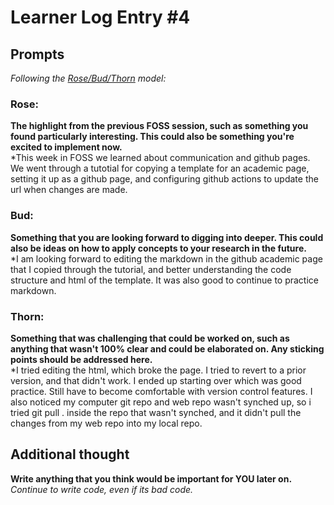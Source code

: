 # Learner Log Entry #4

## Prompts
*Following the [Rose/Bud/Thorn](https://www.panoramaed.com/blog/rose-bud-thorn-activity-and-worksheet#:~:text=%22Rose%2C%20Bud%2C%20Thorn%22%20is%20a%20mindful%20design%2D,day%2C%20week%2C%20or%20month.) model:*

### Rose:
**The highlight from the previous FOSS session, such as something you found particularly interesting. This could also be something you're excited to implement now.**  
*This week in FOSS we learned about communication and github pages.  We went through a tutotial for copying a template for an academic page, setting it up as a github page, and configuring github actions to update the url when changes are made.  

### Bud: 
**Something that you are looking forward to digging into deeper. This could also be ideas on how to apply concepts to your research in the future.**  
*I am looking forward to editing the markdown in the github academic page that I copied through the tutorial, and better understanding the code structure and html of the template. It was also good to continue to practice markdown.

### Thorn: 
**Something that was challenging that could be worked on, such as anything that wasn't 100% clear and could be elaborated on. Any sticking points should be addressed here.**  
*I tried editing the html, which broke the page.  I tried to revert to a prior version, and that didn't work.  I ended up starting over which was good practice.  Still have to become comfortable with version control features.  I also noticed my computer git repo and web repo wasn't synched up, so i tried git pull . inside the repo that wasn't synched, and it didn't pull the changes from my web repo into my local repo.

## Additional thought
**Write anything that you think would be important for YOU later on.**  
*Continue to write code, even if its bad code.*
